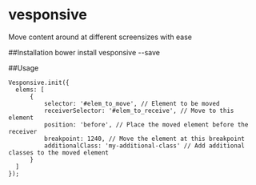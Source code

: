 # vesponsive
Move content around at different screensizes with ease


##Installation
	bower install vesponsive --save


##Usage

	Vesponsive.init({
      elems: [
          {
              selector: '#elem_to_move', // Element to be moved
              receiverSelector: '#elem_to_receive', // Move to this element
              position: 'before', // Place the moved element before the receiver
              breakpoint: 1240, // Move the element at this breakpoint
              additionalClass: 'my-additional-class' // Add additional classes to the moved element
          }
      ]
  	});
